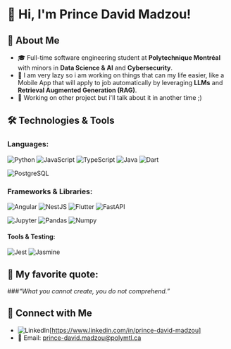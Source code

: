 
# 👋 Hi, I'm Prince David Madzou!

<!--Welcome to my GitHub profile! I'm a passionate software engineering student at **Polytechnique Montréal**, specializing in **Data Science & AI** and **Cybersecurity**. I love exploring the latest in **Machine Learning (ML)**, **Deep Learning (DL)**, and **Reinforcement Learning (RL)**. I also have a deep interest in **Generative AI** and **LLMs** (Large Language Models). When I'm not coding, you’ll probably find me enjoying **chess** or playing **sports**.-->

## 🚀 About Me
- 🎓 Full-time software engineering student at **Polytechnique Montréal** with minors in **Data Science & AI** and **Cybersecurity**.
- 🚀 I am very lazy so i am working on things that can my life easier, like a Mobile App that will apply to job automatically by leveraging **LLMs** and **Retrieval Augmented Generation (RAG)**.
- 🔭 Working on other project but i'll talk about it in another time ;) 


## 🛠️ Technologies & Tools
### Languages:
![Python](https://img.shields.io/badge/-Python-3776AB?logo=python&logoColor=white)  ![JavaScript](https://img.shields.io/badge/-JavaScript-F7DF1E?logo=javascript&logoColor=black) 
![TypeScript](https://img.shields.io/badge/-TypeScript-3178C6?logo=typescript&logoColor=white) 
![Java](https://img.shields.io/badge/-Java-007396?logo=java&logoColor=white) ![Dart](https://img.shields.io/badge/-Dart-00B4A1?logo=dart&logoColor=white) 
<!--![C#](https://img.shields.io/badge/-C%23-239120?logo=csharp&logoColor=white)-->
![PostgreSQL](https://img.shields.io/badge/-PostgreSQL-4169E1?logo=postgresql&logoColor=white)

### Frameworks & Libraries:
![Angular](https://img.shields.io/badge/-Angular-DD0031?logo=angular&logoColor=white) ![NestJS](https://img.shields.io/badge/-NestJS-E0234E?logo=nestjs&logoColor=white)
![Flutter](https://img.shields.io/badge/-Flutter-02569B?logo=flutter&logoColor=white) ![FastAPI](https://img.shields.io/badge/-FastAPI-009688?logo=fastapi&logoColor=white)
<!--[ASP .NET Core](https://img.shields.io/badge/-ASP.NET%20Core-512BD4?logo=aspdotnetcore&logoColor=white)-->
![Jupyter](https://img.shields.io/badge/-Jupyter-F37626?logo=jupyter&logoColor=white) ![Pandas](https://img.shields.io/badge/-Pandas-150458?logo=pandas&logoColor=white)
![Numpy](https://img.shields.io/badge/-NumPy-013243?logo=numpy&logoColor=white)

#### Tools & Testing:
![Jest](https://img.shields.io/badge/-Jest-C21325?logo=jest&logoColor=white) 
![Jasmine](https://img.shields.io/badge/-Jasmine-8A4182?logo=jasmine&logoColor=white)

<!--#### OS:
![Windows](https://img.shields.io/badge/-Windows-00A4EF?logo=windows&logoColor=white) 
![WSL](https://img.shields.io/badge/-WSL-000000?logo=windows-subsystem-for-linux&logoColor=white) -->

## 🧠 My favorite quote: 
###*“What you cannot create, you do not comprehend.”*

## 🔗 Connect with Me
- ![LinkedIn](https://img.shields.io/badge/-LinkedIn-0A66C2?logo=linkedin&logoColor=white)[https://www.linkedin.com/in/prince-david-madzou]
- 📧 Email: [prince-david.madzou@polymtl.ca](mailto:prince-david.madzou@polymtl.ca)

<!--## 📊 GitHub Stats
![Your GitHub Stats](https://github-readme-stats.vercel.app/api?username=princee1&show_icons=true&hide_title=true&count_private=true&hide=prs)

![Top Languages](https://github-readme-stats.vercel.app/api/top-langs/?username=princee1&layout=compact&langs_count=6)-->

<!--
**princee1/Princee1** is a ✨ _special_ ✨ repository because its `README.md` (this file) appears on your GitHub profile.

Here are some ideas to get you started:

- 🔭 I’m currently working on ...
- 🌱 I’m currently learning ...
- 👯 I’m looking to collaborate on ...
- 🤔 I’m looking for help with ...
- 💬 Ask me about ...
- 📫 How to reach me: ...
- 😄 Pronouns: ...
- ⚡ Fun fact: ...
-->
